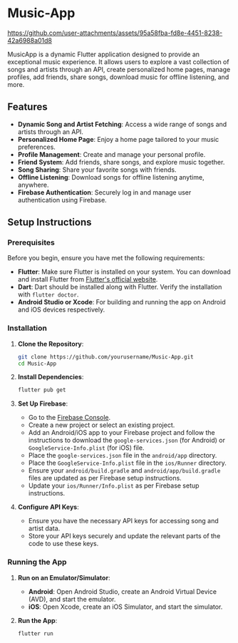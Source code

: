 # Music-App


https://github.com/user-attachments/assets/95a58fba-fd8e-4451-8238-42a6988a01d8



MusicApp is a dynamic Flutter application designed to provide an exceptional music experience. It allows users to explore a vast collection of songs and artists through an API, create personalized home pages, manage profiles, add friends, share songs, download music for offline listening, and more.

## Features

- **Dynamic Song and Artist Fetching**: Access a wide range of songs and artists through an API.
- **Personalized Home Page**: Enjoy a home page tailored to your music preferences.
- **Profile Management**: Create and manage your personal profile.
- **Friend System**: Add friends, share songs, and explore music together.
- **Song Sharing**: Share your favorite songs with friends.
- **Offline Listening**: Download songs for offline listening anytime, anywhere.
- **Firebase Authentication**: Securely log in and manage user authentication using Firebase.

## Setup Instructions

### Prerequisites

Before you begin, ensure you have met the following requirements:

- **Flutter**: Make sure Flutter is installed on your system. You can download and install Flutter from [Flutter's official website](https://flutter.dev/docs/get-started/install).
- **Dart**: Dart should be installed along with Flutter. Verify the installation with `flutter doctor`.
- **Android Studio or Xcode**: For building and running the app on Android and iOS devices respectively.

### Installation

1. **Clone the Repository**:
    ```sh
    git clone https://github.com/yourusername/Music-App.git
    cd Music-App
    ```

2. **Install Dependencies**:
    ```sh
    flutter pub get
    ```

3. **Set Up Firebase**:
    - Go to the [Firebase Console](https://console.firebase.google.com/).
    - Create a new project or select an existing project.
    - Add an Android/iOS app to your Firebase project and follow the instructions to download the `google-services.json` (for Android) or `GoogleService-Info.plist` (for iOS) file.
    - Place the `google-services.json` file in the `android/app` directory.
    - Place the `GoogleService-Info.plist` file in the `ios/Runner` directory.
    - Ensure your `android/build.gradle` and `android/app/build.gradle` files are updated as per Firebase setup instructions.
    - Update your `ios/Runner/Info.plist` as per Firebase setup instructions.

4. **Configure API Keys**:
    - Ensure you have the necessary API keys for accessing song and artist data.
    - Store your API keys securely and update the relevant parts of the code to use these keys.

### Running the App

1. **Run on an Emulator/Simulator**:
    - **Android**: Open Android Studio, create an Android Virtual Device (AVD), and start the emulator.
    - **iOS**: Open Xcode, create an iOS Simulator, and start the simulator.

2. **Run the App**:
    ```sh
    flutter run
    ```

